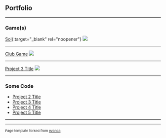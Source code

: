 ## Portfolio

---

### Game(s) 

[Sol](https://parkerallen.github.io/Sol/){:target="_blank" rel="noopener"}
<img src="images/SolBackground.jpg?raw=true"/>

---
[Club Game](/Club_Project.md)
<img src="images/2DPlatformer.jpg?raw=true"/>

---
[Project 3 Title](http://example.com/)
<img src="images/dummy_thumbnail.jpg?raw=true"/>

---

### Some Code

- [Project 2 Title](http://example.com/)
- [Project 3 Title](http://example.com/)
- [Project 4 Title](http://example.com/)
- [Project 5 Title](http://example.com/)

---




---
<p style="font-size:11px">Page template forked from <a href="https://github.com/evanca/quick-portfolio">evanca</a></p>
<!-- Remove above link if you don't want to attibute -->
